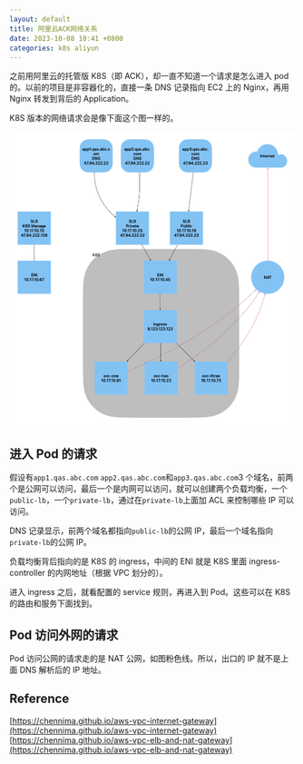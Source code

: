 ```yaml
---
layout: default
title: 阿里云ACK网络关系
date: 2023-10-08 10:41 +0800
categories: k8s aliyun
---
```


之前用阿里云的托管版 K8S（即 ACK），却一直不知道一个请求是怎么进入 pod 的。以前的项目是非容器化的，直接一条 DNS 记录指向 EC2 上的 Nginx，再用 Nginx 转发到背后的 Application。

K8S 版本的网络请求会是像下面这个图一样的。

![阿里云K8S](/images/aliyun-k8s.png)

## 进入 Pod 的请求

假设有`app1.qas.abc.com` `app2.qas.abc.com`和`app3.qas.abc.com`3 个域名，前两个是公网可以访问，最后一个是内网可以访问，就可以创建两个负载均衡，一个`public-lb`，一个`private-lb`，通过在`private-lb`上面加 ACL 来控制哪些 IP 可以访问。

DNS 记录显示，前两个域名都指向`public-lb`的公网 IP，最后一个域名指向`private-lb`的公网 IP。

负载均衡背后指向的是 K8S 的 ingress，中间的 ENI 就是 K8S 里面 ingress-controller 的内网地址（根据 VPC 划分的）。

进入 ingress 之后，就看配置的 service 规则，再进入到 Pod。这些可以在 K8S 的路由和服务下面找到。

## Pod 访问外网的请求

Pod 访问公网的请求走的是 NAT 公网，如图粉色线。所以，出口的 IP 就不是上面 DNS 解析后的 IP 地址。

## Reference

[https://chennima.github.io/aws-vpc-internet-gateway](https://chennima.github.io/aws-vpc-internet-gateway)
[https://chennima.github.io/aws-vpc-elb-and-nat-gateway](https://chennima.github.io/aws-vpc-elb-and-nat-gateway)
